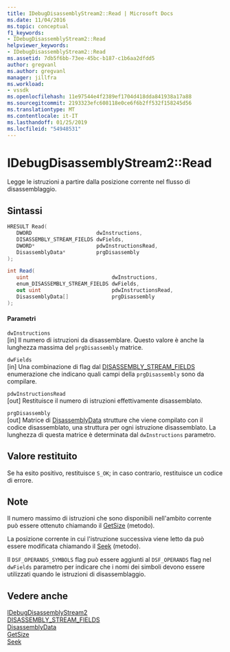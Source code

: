 ```yaml
---
title: IDebugDisassemblyStream2::Read | Microsoft Docs
ms.date: 11/04/2016
ms.topic: conceptual
f1_keywords:
- IDebugDisassemblyStream2::Read
helpviewer_keywords:
- IDebugDisassemblyStream2::Read
ms.assetid: 7db5f6bb-73ee-45bc-b187-c1b6aa2dfdd5
author: gregvanl
ms.author: gregvanl
manager: jillfra
ms.workload:
- vssdk
ms.openlocfilehash: 11e97544e4f2389ef1704d418dda841938a17a88
ms.sourcegitcommit: 2193323efc608118e0ce6f6b2ff532f158245d56
ms.translationtype: MT
ms.contentlocale: it-IT
ms.lasthandoff: 01/25/2019
ms.locfileid: "54948531"
---
```

# <a name="idebugdisassemblystream2read"></a>IDebugDisassemblyStream2::Read
Legge le istruzioni a partire dalla posizione corrente nel flusso di disassemblaggio.  
  
## <a name="syntax"></a>Sintassi  
  
```cpp  
HRESULT Read(   
   DWORD                     dwInstructions,  
   DISASSEMBLY_STREAM_FIELDS dwFields,  
   DWORD*                    pdwInstructionsRead,  
   DisassemblyData*          prgDisassembly  
);  
```  
  
```csharp  
int Read(   
   uint                           dwInstructions,  
   enum_DISASSEMBLY_STREAM_FIELDS dwFields,  
   out uint                       pdwInstructionsRead,  
   DisassemblyData[]              prgDisassembly  
);  
```  
  
#### <a name="parameters"></a>Parametri  
 `dwInstructions`  
 [in] Il numero di istruzioni da disassemblare. Questo valore è anche la lunghezza massima del `prgDisassembly` matrice.  
  
 `dwFields`  
 [in] Una combinazione di flag dal [DISASSEMBLY_STREAM_FIELDS](../../../extensibility/debugger/reference/disassembly-stream-fields.md) enumerazione che indicano quali campi della `prgDisassembly` sono da compilare.  
  
 `pdwInstructionsRead`  
 [out] Restituisce il numero di istruzioni effettivamente disassemblato.  
  
 `prgDisassembly`  
 [out] Matrice di [DisassemblyData](../../../extensibility/debugger/reference/disassemblydata.md) strutture che viene compilato con il codice disassemblato, una struttura per ogni istruzione disassemblato. La lunghezza di questa matrice è determinata dal `dwInstructions` parametro.  
  
## <a name="return-value"></a>Valore restituito  
 Se ha esito positivo, restituisce `S_OK`; in caso contrario, restituisce un codice di errore.  
  
## <a name="remarks"></a>Note  
 Il numero massimo di istruzioni che sono disponibili nell'ambito corrente può essere ottenuto chiamando il [GetSize](../../../extensibility/debugger/reference/idebugdisassemblystream2-getsize.md) (metodo).  
  
 La posizione corrente in cui l'istruzione successiva viene letto da può essere modificata chiamando il [Seek](../../../extensibility/debugger/reference/idebugdisassemblystream2-seek.md) (metodo).  
  
 Il `DSF_OPERANDS_SYMBOLS` flag può essere aggiunti al `DSF_OPERANDS` flag nel `dwFields` parametro per indicare che i nomi dei simboli devono essere utilizzati quando le istruzioni di disassemblaggio.  
  
## <a name="see-also"></a>Vedere anche  
 [IDebugDisassemblyStream2](../../../extensibility/debugger/reference/idebugdisassemblystream2.md)   
 [DISASSEMBLY_STREAM_FIELDS](../../../extensibility/debugger/reference/disassembly-stream-fields.md)   
 [DisassemblyData](../../../extensibility/debugger/reference/disassemblydata.md)   
 [GetSize](../../../extensibility/debugger/reference/idebugdisassemblystream2-getsize.md)   
 [Seek](../../../extensibility/debugger/reference/idebugdisassemblystream2-seek.md)